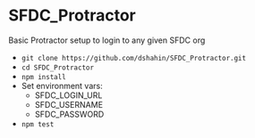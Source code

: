 SFDC_Protractor
===============

Basic Protractor setup to login to any given SFDC org

* ```git clone https://github.com/dshahin/SFDC_Protractor.git```
* ```cd SFDC_Protractor```
* ```npm install```
* Set environment vars:    
  * SFDC_LOGIN_URL
  * SFDC_USERNAME
  * SFDC_PASSWORD
* ```npm test```
